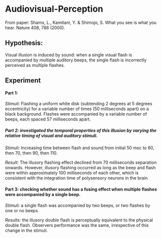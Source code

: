 # Audiovisual-Perception
From paper: Shams, L., Kamitani, Y. & Shimojo, S. What you see is what you hear. Nature 408, 788 (2000).

## **Hypothesis:**
Visual illusion is induced by sound: when a single visual flash is accompanied by multiple auditory beeps, the single flash is incorrectly perceived as multiple flashes.

## **Experiment**
#### **Part 1:**
*Stimuli:* Flashing a uniform white disk (subtending 2 degrees at 5 degrees eccentricity) for a variable number of times (50 milliseconds apart) on a black background. Flashes were accompanied by a variable number of beeps, each spaced 57 milliseconds apart.

##### **Part 2:** investigated the temporal properties of this illusion by varying the relative timing of visual and auditory stimuli. 
*Stimuli:* Increasing time between flash and sound from initial 50 msc to 60, then 70, then 90, then 110.

*Result:* The illusory flashing effect declined from 70 milliseconds separation onwards. However, illusory flashing occurred as long as the beep and flash were within approximately 100 milliseconds of each other, which is consistent with the integration time of polysensory neurons in the brain

#### **Part 3:** checking whether sound has a fusing effect when multiple flashes were accompanied by a single beep. 
*Stimuli:* a single flash was accompanied by two beeps, or two flashes by one or no beeps

*Results:* the illusory double flash is perceptually equivalent to the physical double flash. Observers performance was the same, irrespective of this change in the stimuli.